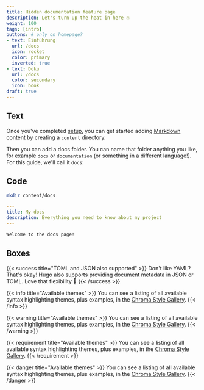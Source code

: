 ```yaml
---
title: Hidden documentation feature page
description: Let's turn up the heat in here 🔥
weight: 100
tags: [intro]
buttons: # only on homepage?
- text: Einführung
  url: /docs
  icon: rocket
  color: primary
  inverted: true
- text: Doku
  url: /docs
  color: secondary
  icon: book
draft: true
---
```


## Text

Once you've completed [setup](..), you can get started adding [Markdown](https://www.markdownguide.org/) content by creating a `content` directory.

Then you can add a docs folder. You can name that folder anything you like, for example `docs` or `documentation` (or something in a different language!). For this guide, we'll call it `docs`:

## Code

```bash
mkdir content/docs
```

```yaml
---
title: My docs
description: Everything you need to know about my project
---
```

```markdown
Welcome to the docs page!
```

## Boxes

{{< success title="TOML and JSON also supported" >}}
Don't like YAML? That's okay! Hugo also supports providing document metadata in JSON or TOML. Love that flexibility 💖
{{< /success >}}

{{< info title="Available themes" >}}
You can see a listing of all available syntax highlighting themes, plus examples, in the [Chroma Style Gallery](https://xyproto.github.io/splash/docs/all.html).
{{< /info >}}

{{< warning title="Available themes" >}}
You can see a listing of all available syntax highlighting themes, plus examples, in the [Chroma Style Gallery](https://xyproto.github.io/splash/docs/all.html).
{{< /warning >}}

{{< requirement title="Available themes" >}}
You can see a listing of all available syntax highlighting themes, plus examples, in the [Chroma Style Gallery](https://xyproto.github.io/splash/docs/all.html).
{{< /requirement >}}

{{< danger title="Available themes" >}}
You can see a listing of all available syntax highlighting themes, plus examples, in the [Chroma Style Gallery](https://xyproto.github.io/splash/docs/all.html).
{{< /danger >}}

